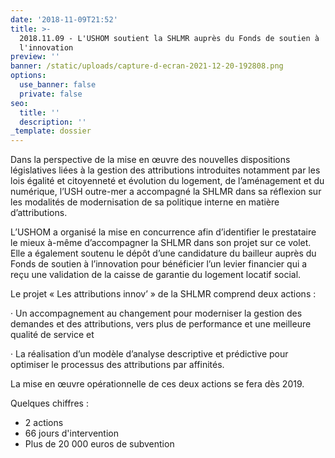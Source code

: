 ```yaml
---
date: '2018-11-09T21:52'
title: >-
  2018.11.09 - L'USHOM soutient la SHLMR auprès du Fonds de soutien à
  l'innovation
preview: ''
banner: /static/uploads/capture-d-ecran-2021-12-20-192808.png
options:
  use_banner: false
  private: false
seo:
  title: ''
  description: ''
_template: dossier
---
```


Dans la perspective de la mise en œuvre des nouvelles dispositions législatives liées à la gestion des attributions introduites notamment par les lois égalité et citoyenneté et évolution du logement, de l’aménagement et du numérique, l’USH outre-mer a accompagné la SHLMR dans sa réflexion sur les modalités de modernisation de sa politique interne en matière d’attributions.

L’USHOM a organisé la mise en concurrence afin d’identifier le prestataire le mieux à-même d’accompagner la SHLMR dans son projet sur ce volet. Elle a également soutenu le dépôt d’une candidature du bailleur auprès du Fonds de soutien à l’innovation pour bénéficier l’un levier financier qui a reçu une validation de la caisse de garantie du logement locatif social.

Le projet « Les attributions innov’ » de la SHLMR comprend deux actions :

· Un accompagnement au changement pour moderniser la gestion des demandes et des attributions, vers plus de performance et une meilleure qualité de service et

· La réalisation d’un modèle d’analyse descriptive et prédictive pour optimiser le processus des attributions par affinités.

La mise en œuvre opérationnelle de ces deux actions se fera dès 2019.

Quelques chiffres : 

* 2 actions
* 66 jours d'intervention
* Plus de 20 000 euros de subvention
